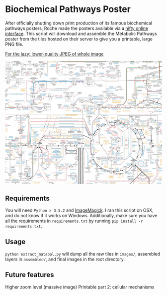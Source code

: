 # Biochemical Pathways Poster

After officially shutting down print production of its famous biochemical pathways posters, Roche made the posters available via a [nifty online interface](http://biochemical-pathways.com/#/map/1).
This script will download and assemble the Metabolic Pathways poster from the tiles hosted on their server to give you a printable, large PNG file.

[For the lazy: lower-quality JPEG of whole image](https://github.com/usnish/biochemical-pathways-poster/blob/master/finalimg.jpg)

![preview jpeg](preview.jpg)

## Requirements
You will need `Python > 3.5.2` and [ImageMagick](http://www.imagemagick.org/script/index.php). I ran this script on OSX, and do not know if it works on Windows.
Additionally, make sure you have all the requirements in `requirements.txt` by running `pip install -r requirements.txt`.

## Usage
`python extract_matabol.py` will dump all the raw tiles in `images/`, assembled layers in `assembled/`, and final images in the root directory.

## Future features
Higher zoom level (massive image)
Printable part 2: cellular mechanisms
